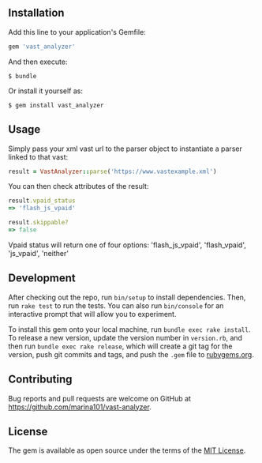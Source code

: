 ## Installation

Add this line to your application's Gemfile:

```ruby
gem 'vast_analyzer'
```

And then execute:

    $ bundle

Or install it yourself as:

    $ gem install vast_analyzer

## Usage

Simply pass your xml vast url to the parser object to instantiate a parser linked to that vast:

```ruby
result = VastAnalyzer::parse('https://www.vastexample.xml')
```

You can then check attributes of the result:

```ruby
result.vpaid_status
=> 'flash_js_vpaid'

result.skippable?
=> false
```

Vpaid status will return one of four options: 'flash_js_vpaid', 'flash_vpaid', 'js_vpaid', 'neither'

## Development

After checking out the repo, run `bin/setup` to install dependencies. Then, run `rake test` to run the tests. You can also run `bin/console` for an interactive prompt that will allow you to experiment. 

To install this gem onto your local machine, run `bundle exec rake install`. To release a new version, update the version number in `version.rb`, and then run `bundle exec rake release`, which will create a git tag for the version, push git commits and tags, and push the `.gem` file to [rubygems.org](https://rubygems.org).

## Contributing

Bug reports and pull requests are welcome on GitHub at https://github.com/marina101/vast-analyzer.


## License

The gem is available as open source under the terms of the [MIT License](http://opensource.org/licenses/MIT).

